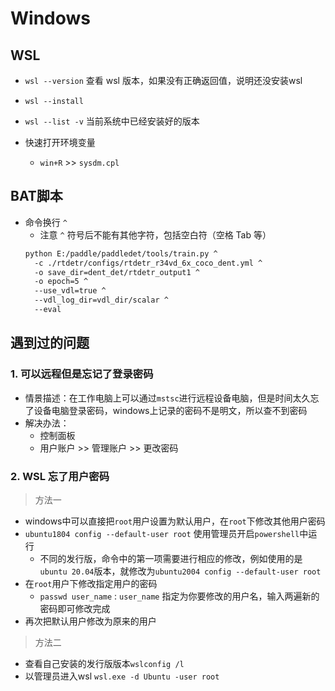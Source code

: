 # Windows

## WSL

- `wsl --version`  查看 wsl 版本，如果没有正确返回值，说明还没安装wsl
- `wsl --install`
- `wsl --list -v` 当前系统中已经安装好的版本

- 快速打开环境变量
  - `win+R`  >> `sysdm.cpl`
  
## BAT脚本

- 命令换行 `^`
  - 注意 `^` 符号后不能有其他字符，包括空白符（空格 Tab 等）
  ```bash
  python E:/paddle/paddledet/tools/train.py ^
    -c ./rtdetr/configs/rtdetr_r34vd_6x_coco_dent.yml ^
    -o save_dir=dent_det/rtdetr_output1 ^
    -o epoch=5 ^
    --use_vdl=true ^
    --vdl_log_dir=vdl_dir/scalar ^
    --eval
  ```

## 遇到过的问题

### 1. 可以远程但是忘记了登录密码

- 情景描述：在工作电脑上可以通过`mstsc`进行远程设备电脑，但是时间太久忘了设备电脑登录密码，windows上记录的密码不是明文，所以查不到密码
- 解决办法：
  - 控制面板
  - 用户账户 >> 管理账户 >> 更改密码

### 2. WSL 忘了用户密码

> 方法一

- windows中可以直接把`root`用户设置为默认用户，在`root`下修改其他用户密码
- `ubuntu1804 config --default-user root`  使用管理员开启`powershell`中运行
  - 不同的发行版，命令中的第一项需要进行相应的修改，例如使用的是`ubuntu 20.04`版本，就修改为`ubuntu2004 config --default-user root`
- 在`root`用户下修改指定用户的密码
  - `passwd user_name` : `user_name` 指定为你要修改的用户名，输入两遍新的密码即可修改完成
- 再次把默认用户修改为原来的用户

> 方法二

- 查看自己安装的发行版版本`wslconfig /l`
- 以管理员进入wsl `wsl.exe -d Ubuntu -user root`
